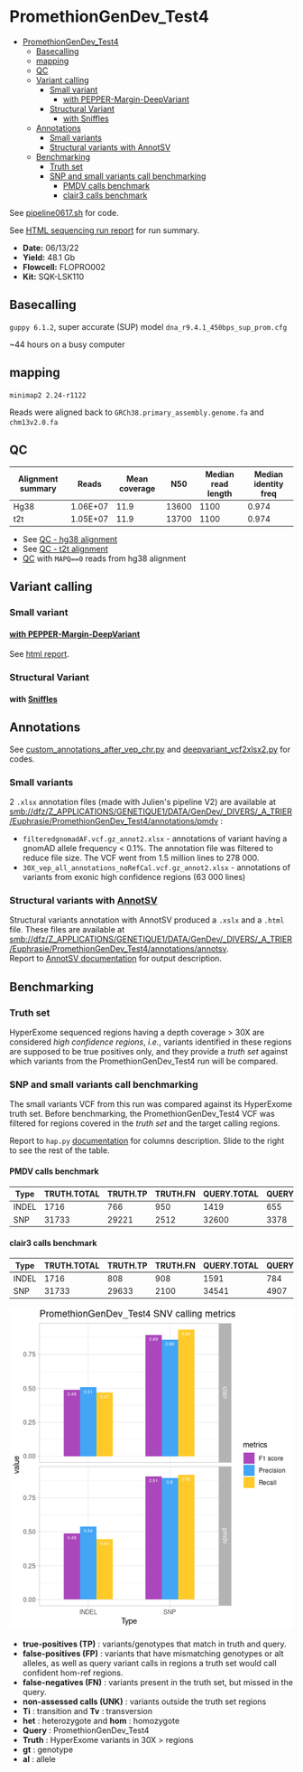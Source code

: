 # PromethionGenDev_Test4
- [PromethionGenDev_Test4](#promethiongendev_test4)
  - [Basecalling](#basecalling)
  - [mapping](#mapping)
  - [QC](#qc)
  - [Variant calling](#variant-calling)
    - [Small variant](#small-variant)
      - [with PEPPER-Margin-DeepVariant](#with-pepper-margin-deepvariant)
    - [Structural Variant](#structural-variant)
      - [with Sniffles](#with-sniffles)
  - [Annotations](#annotations)
    - [Small variants](#small-variants)
    - [Structural variants with AnnotSV](#structural-variants-with-annotsv)
  - [Benchmarking](#benchmarking)
    - [Truth set](#truth-set)
    - [SNP and small variants call benchmarking](#snp-and-small-variants-call-benchmarking)
      - [PMDV calls benchmark](#pmdv-calls-benchmark)
      - [clair3 calls benchmark](#clair3-calls-benchmark)


See [pipeline0617.sh](./scripts/pipeline_0617.sh) for code. 

See [HTML sequencing run report](https://raw.githack.com/ziphra/long_reads/main/PromethionGenDev_Test4_13062022/files/report_PAM60245_20220613_1645_ad874836.html) for run summary.

- **Date:** 06/13/22
- **Yield:** 48.1 Gb
- **Flowcell:** FLOPRO002 
- **Kit:** SQK-LSK110

## Basecalling 
`guppy 6.1.2`, super accurate (SUP) model `dna_r9.4.1_450bps_sup_prom.cfg`

~44 hours on a busy computer

## mapping 
`minimap2 2.24-r1122`

Reads were aligned back to `GRCh38.primary_assembly.genome.fa` and `chm13v2.0.fa`

## QC 

| Alignment summary | Reads    | Mean coverage | N50   | Median read length | Median identity freq |
|-------------------|----------|---------------|-------|--------------------|----------------------|
| Hg38              | 1.06E+07 | 11.9          | 13600 | 1100               | 0.974                |
| t2t               | 1.05E+07 | 11.9          | 13700 | 1100               | 0.974                |

- See [QC - hg38 alignment](https://raw.githack.com/ziphra/long_reads/main/PromethionGenDev_Test4_13062022/files/PromethionGenDev_Test4_13062022_QC.html)
- See [QC - t2t alignment](https://raw.githack.com/ziphra/long_reads/main/PromethionGenDev_Test4_13062022/files/PromethionGenDev_Test4_13062022_t2t_mmi_QC.html)
- [QC](https://raw.githack.com/ziphra/long_reads/main/PromethionGenDev_Test4_13062022/files/H_MAPQ0_PromethionGenDev_Test4_13062022_mmi_QC2.html) with `MAPQ==0` reads from hg38 alignment 



## Variant calling 

### Small variant 
#### [with PEPPER-Margin-DeepVariant](https://github.com/kishwarshafin/pepper)

See [html report](https://raw.githack.com/ziphra/long_reads/main/PromethionGenDev_Test4_13062022/files/PromethionGenDev_Test4_13062022_QC.html).

### Structural Variant
#### with [Sniffles](https://github.com/fritzsedlazeck/Sniffles)

## Annotations 
See [custom_annotations_after_vep_chr.py](./scripts/custom_annotations_after_vep_chr.py) and [deepvariant_vcf2xlsx2.py](./scripts/deepvariant_vcf2xlsx2.py) for codes.

### Small variants 
2 `.xlsx` annotation files (made with Julien's pipeline V2) are available at <smb://dfz/Z_APPLICATIONS/GENETIQUE1/DATA/GenDev/_DIVERS/_A_TRIER/Euphrasie/PromethionGenDev_Test4/annotations/pmdv> :
- `filteredgnomadAF.vcf.gz_annot2.xlsx` - annotations of variant having a gnomAD allele frequency < 0.1%. The annotation file was filtered to reduce file size. The VCF went from 1.5 million lines to 278 000.
- `30X_vep_all_annotations_noRefCal.vcf.gz_annot2.xlsx` - annotations of variants from exonic high confidence regions (63 000 lines)


### Structural variants with [AnnotSV](https://lbgi.fr/AnnotSV/)
Structural variants annotation with AnnotSV produced a `.xslx` and a `.html` file. These files are available at <smb://dfz/Z_APPLICATIONS/GENETIQUE1/DATA/GenDev/_DIVERS/_A_TRIER/Euphrasie/PromethionGenDev_Test4/annotations/annotsv>.      
Report to [AnnotSV documentation](https://github.com/mobidic/knotAnnotSV#output) for output description.


## Benchmarking
### Truth set
HyperExome sequenced regions having a depth coverage > 30X are considered *high confidence regions*, *i.e.*, variants identified in these regions are supposed to be true positives only, and they provide a *truth set* against which variants from the PromethionGenDev_Test4 run will be compared.

### SNP and small variants call benchmarking 
The small variants VCF from this run was compared against its HyperExome truth set.
Before benchmarking, the PromethionGenDev_Test4 VCF was filtered for regions covered in the *truth set* and the target calling regions.

Report to `hap.py` [documentation](https://github.com/Illumina/hap.py/blob/master/doc/happy.md#full-list-of-output-columns) for columns description. Slide to the right to see the rest of the table.

#### PMDV calls benchmark 
| Type  | TRUTH.TOTAL | TRUTH.TP | TRUTH.FN | QUERY.TOTAL | QUERY.FP | FP.gt | FP.al | METRIC.Recall | METRIC.Precision | METRIC.F1_Score | TRUTH.TOTAL.TiTv_ratio | QUERY.TOTAL.TiTv_ratio | TRUTH.TOTAL.het_hom_ratio | QUERY.TOTAL.het_hom_ratio |
|-------|-------------|----------|----------|-------------|----------|-------|-------|---------------|------------------|-----------------|------------------------|------------------------|---------------------------|---------------------------|
| INDEL | 1716        | 766      | 950      | 1419        | 655      | 28    | 86    | 0.446387      | 0.538407         | 0.488098        |                        |                        | 2.28735632184             | 1.13657056146             |
| SNP   | 31733       | 29221    | 2512     | 32600       | 3378     | 179   | 337   | 0.92084       | 0.89638          | 0.908445        | 2.77638938474          | 2.79513444302          | 1.91048335321             | 1.71645274212             |

#### clair3 calls benchmark 
| Type  | TRUTH.TOTAL | TRUTH.TP | TRUTH.FN | QUERY.TOTAL | QUERY.FP | FP.gt | FP.al | METRIC.Recall | METRIC.Precision | METRIC.F1_Score | TRUTH.TOTAL.TiTv_ratio | QUERY.TOTAL.TiTv_ratio | TRUTH.TOTAL.het_hom_ratio | QUERY.TOTAL.het_hom_ratio |
|-------|-------------|----------|----------|-------------|----------|-------|-------|---------------|------------------|-----------------|------------------------|------------------------|---------------------------|---------------------------|
| INDEL | 1716        | 808      | 908      | 1591        | 784      | 29    | 119   | 0.470862      | 0.507228         | 0.488369        |                        |                        | 2.287356322               | 1.234132581               |
| SNP   | 31733       | 29633    | 2100     | 34541       | 4907     | 234   | 570   | 0.933823      | 0.857937         | 0.894273        | 2.776389385            | 2.720331682            | 1.910483353               | 1.855288183               |


![](./files/pmdvVSclair_Prom4.png)

- **true-positives (TP)** : variants/genotypes that match in truth and query.
- **false-positives (FP)** : variants that have mismatching genotypes or alt alleles, as well as query variant calls in regions a truth set would call confident hom-ref regions.
- **false-negatives (FN)** : variants present in the truth set, but missed in the query.
- **non-assessed calls (UNK)** : variants outside the truth set regions
- **Ti** : transition and **Tv** : transversion
- **het** : heterozygote and **hom** : homozygote
- **Query** : PromethionGenDev_Test4 
- **Truth** : HyperExome variants in 30X > regions
- **gt** : genotype
- **al** : allele 



